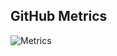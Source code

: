 ## GitHub Metrics

![Metrics](https://raw.githubusercontent.com/fraware/fraware/tree/master/metrics.svg)
